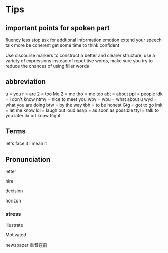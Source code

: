 # Tips

## important points for spoken part

fluency
less stop
ask for addtional information
emotion
extend your speech talk more
be coherent
get some time to think
confident

Use discourse markers to construct a better and clearer structure, use a variety of expressions instead of repetitive words, make sure you try to reduce the chances of using filler words

## abbreviation

u = you
r = are
2 = too
Me 2 = me tho = me too
abt = about
ppl = people
idk = i don't know
ntmy = nice to meet you 
wby = wbu = what about u
wyd = what you are doing
btw = by the way 
tbh = to be honest
Gtg = got to go
lmk = let me know
lol = laugh out loud
asap = as soon as possible
ttyl = talk to you later
ikr = I know Right



## Terms

let's face it
i mean it

## Pronunciation

letter

hire

decision

horizon



### stress

illustrate

Motivated

newspaper 重音在前



